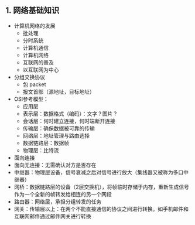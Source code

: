## 1. 网络基础知识

- 计算机网络的发展
  - 批处理
  - 分时系统
  - 计算机通信
  - 计算机网络
  - 互联网的普及
  - 以互联网为中心
- 分组交换协议
  - 包 packet
  - 报文首部（源地址，目标地址）
- OSI参考模型：
  - 应用层
  - 表示层：数据格式（编码）：文字？图片？
  - 会话层：何时建立连接，何时端断开连接
  - 传输层：确保数据被可靠的传输
  - 网络层：地址管理与路由选择
  - 数据链路层：数据帧
  - 物理层：比特流
- 面向连接
- 面向无连接：无需确认对方是否存在
- 中继器：物理层设备，信号衰减之后对信号进行放大（集线器又被称为多口中继器）
- 网桥：数据链路层的设备（2层交换机），将帧临时存储于内存，重新生成信号作为一个全新的帧转发给相连的另一个网段
- 路由器：网络层，承担分组转发的任务
- 网关：传输层以上：在两个不能直接通信的协议之间进行转换。如手机邮件和互联网邮件通过邮件网关进行转换